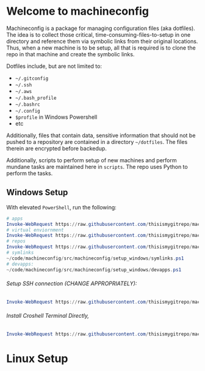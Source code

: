 
# Welcome to machineconfig
Machineconfig is a package for managing configuration files (aka dotfiles). The idea is to collect those critical, time-consuming-files-to-setup in one directory and reference them via symbolic links from their original locations. Thus, when a new machine is to be setup, all that is required is to clone the repo in that machine and create the symbolic links.

Dotfiles include, but are not limited to:
* `~/.gitconfig`
* `~/.ssh`
* `~/.aws`
* `~/.bash_profile`
* `~/.bashrc`
* `~/.config`
* `$profile` in Windows Powershell
* etc

Additionally, files that contain data, sensitive information that should not be pushed to a repository are contained in a directory `~/dotfiles`. The files therein are encrypted before backedup.

Additionally, scripts to perform setup of new machines and perform mundane tasks are maintained here in `scripts`. The repo uses Python to perform the tasks.

## Windows Setup
With elevated `PowerShell`, run the following:
```ps1
# apps
Invoke-WebRequest https://raw.githubusercontent.com/thisismygitrepo/machineconfig/blob/main/src/machineconfig/setup_windows/apps.ps1 | Invoke-Expression
# virtual enviornment
Invoke-WebRequest https://raw.githubusercontent.com/thisismygitrepo/machineconfig/blob/main/src/machineconfig/setup_windows/ve.ps1 | Invoke-Expression
# repos
Invoke-WebRequest https://raw.githubusercontent.com/thisismygitrepo/machineconfig/blob/main/src/machineconfig/setup_windows/repos.ps1 | Invoke-Expression
# symlinks
~/code/machineconfig/src/machineconfig/setup_windows/symlinks.ps1
# devapps:
~/code/machineconfig/src/machineconfig/setup_windows/devapps.ps1
```

###### Setup SSH connection (CHANGE APPROPRIATELY):
```ps1
Invoke-WebRequest https://raw.githubusercontent.com/thisismygitrepo/machineconfig/blob/main/src/machineconfig/setup_windows/openssh_all.ps1 | Invoke-Expression
```

###### Install Croshell Terminal Directly,
```ps1
Invoke-WebRequest https://raw.githubusercontent.com/thisismygitrepo/machineconfig/src/machineconfig/setup_windows/croshell.ps1 | Invoke-Expression
```

# Linux Setup
